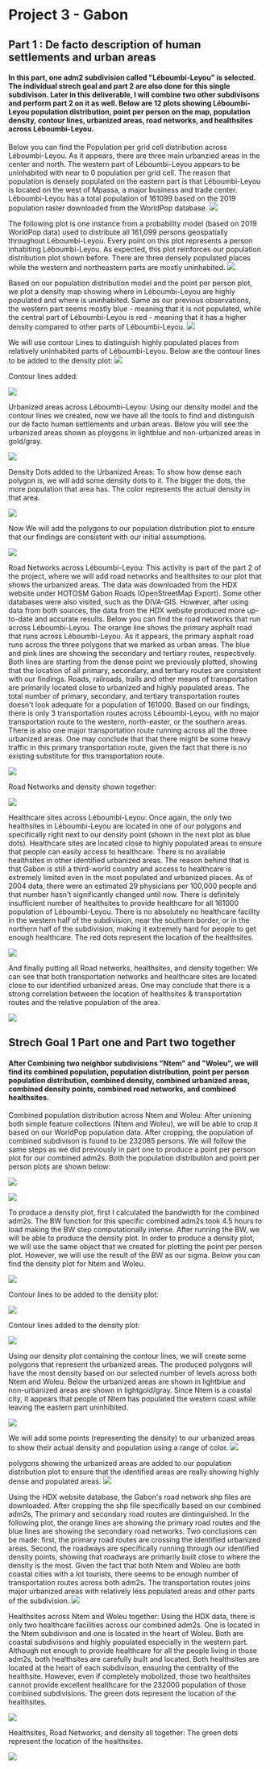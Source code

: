 # Project 3 - Gabon

## Part 1 : De facto description of human settlements and urban areas

#### In this part, one adm2 subdivision called "Léboumbi-Leyou" is selected. The individual strech goal and part 2 are also done for this single subdivison. Later in this deliverable, I will combine two other subdivisons and perform part 2 on it as well. Below are 12 plots showing Léboumbi-Leyou population distribution, point per person on the map, population density, contour lines, urbanized areas, road networks, and healthsites across Léboumbi-Leyou. 

Below you can find the Population per grid cell distribution across Léboumbi-Leyou. As it appears, there are three main urbanzied areas in the center and north. The western part of Léboumbi-Leyou appears to be uninhabited with near to 0 population per grid cell. The reason that population is densely populated on the eastern part is that Léboumbi-Leyou is located on the west of Mpassa, a major business and trade center. Léboumbi-Leyou has a total population of 161099 based on the 2019 population raster downloaded from the WorldPop database. 
![](Leyou_1.png)

The following plot is one instance from a probability model (based on 2019 WorldPop data) used to distribute all 161,099 persons geospatially throughout Léboumbi-Leyou. Every point on this plot represents a person inhabiting Léboumbi-Leyou. As expected, this plot reinforces our population distribution plot shown before. There are three densely populated places while the western and northeastern parts are mostly uninhabited.
![](Leyou_2.png)

Based on our population distribution model and the point per person plot, we plot a density map showing where in Léboumbi-Leyou are highly populated and where is uninhabited. Same as our previous observations, the western part seems mostly blue - meaning that it is not populated, while the central part of Léboumbi-Leyou is red - meaning that it has a higher density compared to other parts of Léboumbi-Leyou. 
![](Leyou_3_density.png)

We will use contour Lines to distinguish highly populated places from relatively uninhabited parts of Léboumbi-Leyou. Below are the contour lines to be added to the density plot:
![](Leyou_4_multiline_obj.png)

Contour lines added:

![](Leyou_5_contours.png)

Urbanized areas across Léboumbi-Leyou: Using our density model and the contour lines we created, now we have all the tools to find and distinguish our de facto human settlements and urban areas. Below you will see the urbanized areas shown as ploygons in lightblue and non-urbanized areas in gold/gray. 

![](Leyou_6_urban_areas.png)

Density Dots added to the Urbanized Areas: To show how dense each polygon is, we will add some density dots to it. The bigger the dots, the more population that area has. The color represents the actual density in that area. 

![](Leyou_7_urbanized_areas_with_Dots.png)

Now We will add the polygons to our population distribution plot to ensure that our findings are consistent with our initial assumptions. 

![](leyou_8_urban_areas_polys.png)

Road Networks across Léboumbi-Leyou: This activity is part of the part 2 of the project, where we will add road networks and healthsites to our plot that shows the urbanized areas. The data was downloaded from the HDX website under HOTOSM Gabon Roads (OpenStreetMap Export). Some other databases were also visited, such as the DIVA-GIS. However, after using data from both sources, the data from the HDX website produced more up-to-date and accurate results. Below you can find the road networks that run across Léboumbi-Leyou. The orange line shows the primary asphalt road that runs across Léboumbi-Leyou. As it appears, the primary asphalt road runs across the three polygons that we marked as urban areas. The blue and pink lines are showing the secondary and tertiary routes, respectively. Both lines are starting from the dense point we previously plotted, showing that the location of all primary, secondary, and tertiary routes are consistent with our findings. Roads, railroads, trails and other means of transportation are primarily located close to urbanized and highly populated areas. The total number of primary, secondary, and tertiary transportation routes doesn't look adequate for a population of 161000. Based on our findings, there is only 3 transportation routes across Léboumbi-Leyou, with no major transportation route to the western, north-easter, or the southern areas. There is also one major transportation route running across all the three urbanized areas. One may conclude that that there might be some heavy traffic in this primary transportation route, given the fact that there is no existing substitute for this transportation route. 

![](leyou_9_urban_areas_with_roads.png)

Road Networks and density shown together:

![](leyou_10_urban_areas_roads_density.png)

Healthcare sites across Léboumbi-Leyou: Once again, the only two healthsites in Léboumbi-Leyou are located in one of our polygons and specifically right next to our density point (shown in the next plot as blue dots). Healthcare sites are located close to highly populated areas to ensure that people can easily access to healthcare. There is no available healthsites in other identified urbanized areas. The reason behind that is that Gabon is still a third-world country and access to healthcare is extremely limited even in the most populated and urbanized places. As of 2004 data, there were an estimated 29 physicians per 100,000 people and that number hasn't significantly changed until now. There is definitely insufficient number of healthsites to provide healthcare for all 161000 population of Léboumbi-Leyou. There is no absolutely no healthcare facility in the western half of the subdivision, near the southern border, or in the northern half of the subdivision, making it extremely hard for people to get enough healthcare. 
The red dots represent the location of the healthsites. 

![](leyou_11_hospital_sites.png)

And finally putting all Road networks, healthsites, and density together: We can see that both transportation networks and healthcare sites are located close to our identified urbanized areas. One may conclude that there is a strong correlation between the location of healthsites & transportation routes and the relative population of the area. 

![](leyou_12_hospitals_roads.png)



## Strech Goal 1 Part one and Part two together
#### After Combining two neighbor subdivisions "Ntem" and "Woleu", we will find its combined population, population distribution, point per person population distribution, combined density, combined urbanized areas, combined density points, combined road networks, and combined healthsites. 

Combined population distribution across Ntem and Woleu: After unioning both simple feature collections (Ntem and Woleu), we will be able to crop it based on our WorldPop population data. After cropping, the population of combined subdivison is found to be 232085 persons. We will follow the same steps as we did previously in part one to produce a point per person plot for our combined adm2s. Both the population distribution and point per person plots are shown below:

![](both_1_pop19.png)

![](both_2_pop_points.png)

To produce a density plot, first I calculated the bandwidth for the combined adm2s. The BW function for this specific combined adm2s took 4.5 hours to load making the BW step computationally intense. After running the BW, we will be able to produce the density plot. In order to produce a density plot, we will use the same object that we created for plotting the point per person plot. However, we will use the result of the BW as our sigma. Below you can find the density plot for Ntem and Woleu. 

![](both_3_density.png)

Contour lines to be added to the density plot:

![](both_4_contour.png)

Contour lines added to the density plot:

![](both_5_dsg_conts.png)

Using our density plot containing the contour lines, we will create some polygons that represent the urbanized areas. The produced polygons will have the most density based on our selected number of levels across both Ntem and Woleu. Below the urbanized areas are shown in lightblue and non-urbanized areas are shown in lightgold/gray. Since Ntem is a coastal city, it appears that people of Ntem has populated the western coast while leaving the eastern part uninhibited. 

![](both_6_urban_areas.png)

We will add some points (representing the density) to our urbanized areas to show their actual density and population using a range of color. 
![](Both_7_urban_areas_with_points.png)

polygons showing the urbanized areas are added to our population distribution plot to ensure that the identified areas are really showing highly dense and populated areas. 
![](both_8_pop19_all_polys.png)

Using the HDX website database, the Gabon's road network shp files are downloaded. After cropping the shp file specifically based on our combined adm2s, The primary and secondary road routes are dintinguished. In the following plot, the orange lines are showing the primary road routes and the blue lines are showing the secondary road networks. Two conclusions can be made: first, the primary road routes are crossing the identified urbanized areas. Second, the roadways are specifically running through our identified density points, showing that roadways are primarily built close to where the density is the most. Given the fact that both Ntem and Woleu are both coastal cities with a lot tourists, there seems to be enough number of transportation routes across both adm2s. The transportation routes joins major urbanized areas with relatively less populated areas and other parts of the subdivision. 
![](both_9_urban_areas_with_roads.png)

Healthsites across Ntem and Woleu together: Using the HDX data, there is only two healthcare facilities across our combined adm2s. One is located in the Ntem subdivison and one is located in the heart of Woleu. Both are coastal subdivisons and highly populated especially in the western part. Although not enough to provide healthcare for all the people living in those adm2s, both healthsites are carefully built and located. Both healthsites are located at the heart of each subdivison, ensuring the centrality of the healthsite. However, even if completely mobolized, those two healthsites cannot provide excellent healthcare for the 232000 population of those combined subdivisions. The green dots represent the location of the healthsites. 

![](both_10_healthsites.png)

Healthsites, Road Networks, and density all together: The green dots represent the location of the healthsites. 

![](both_11_urban_areas_roads_hospitals_roads.png)


